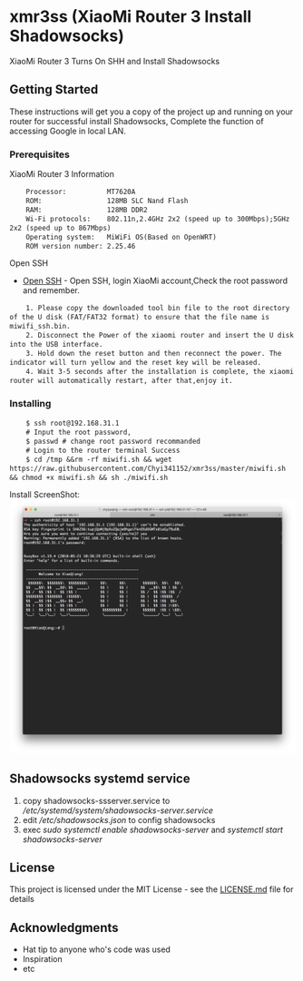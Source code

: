 # xmr3ss (XiaoMi Router 3 Install Shadowsocks)

XiaoMi Router 3 Turns On SHH and Install Shadowsocks

## Getting Started

These instructions will get you a copy of the project up and running on your router for successful install Shadowsocks, Complete the function of accessing Google in local LAN.

### Prerequisites

XiaoMi Router 3 Information 

```code
	Processor:			MT7620A
	ROM:				128MB SLC Nand Flash 
	RAM:				128MB DDR2
	Wi-Fi protocols:	802.11n,2.4GHz 2x2 (speed up to 300Mbps);5GHz 2x2 (speed up to 867Mbps)
	Operating system:	MiWiFi OS(Based on OpenWRT)
	ROM version number: 2.25.46 
```

Open SSH
* [Open SSH](https://d.miwifi.com/rom/ssh/) - Open SSH, login XiaoMi account,Check the root password and remember.

```text
	1. Please copy the downloaded tool bin file to the root directory of the U disk (FAT/FAT32 format) to ensure that the file name is miwifi_ssh.bin.
	2. Disconnect the Power of the xiaomi router and insert the U disk into the USB interface.
	3. Hold down the reset button and then reconnect the power. The indicator will turn yellow and the reset key will be released.
	4. Wait 3-5 seconds after the installation is complete, the xiaomi router will automatically restart, after that,enjoy it.
```

### Installing

```code
	$ ssh root@192.168.31.1 
	# Input the root password, 
	$ passwd # change root password recommanded 
	# Login to the router terminal Success 
	$ cd /tmp &&rm -rf miwifi.sh && wget https://raw.githubusercontent.com/Chyi341152/xmr3ss/master/miwifi.sh && chmod +x miwifi.sh && sh ./miwifi.sh
```
Install ScreenShot:
![Install Screenshot](https://github.com/Chyi341152/xmr3ss/blob/master/imgs/10.34.52.PM.png)

## Shadowsocks systemd service 

1. copy shadowsocks-ssserver.service to _/etc/systemd/system/shadowsocks-server.service_
2. edit _/etc/shadowsocks.json_ to config shadowsocks 
3. exec _sudo systemctl enable shadowsocks-server_ and _systemctl start shadowsocks-server_


## License

This project is licensed under the MIT License - see the [LICENSE.md](LICENSE.md) file for details

## Acknowledgments

* Hat tip to anyone who's code was used
* Inspiration
* etc

